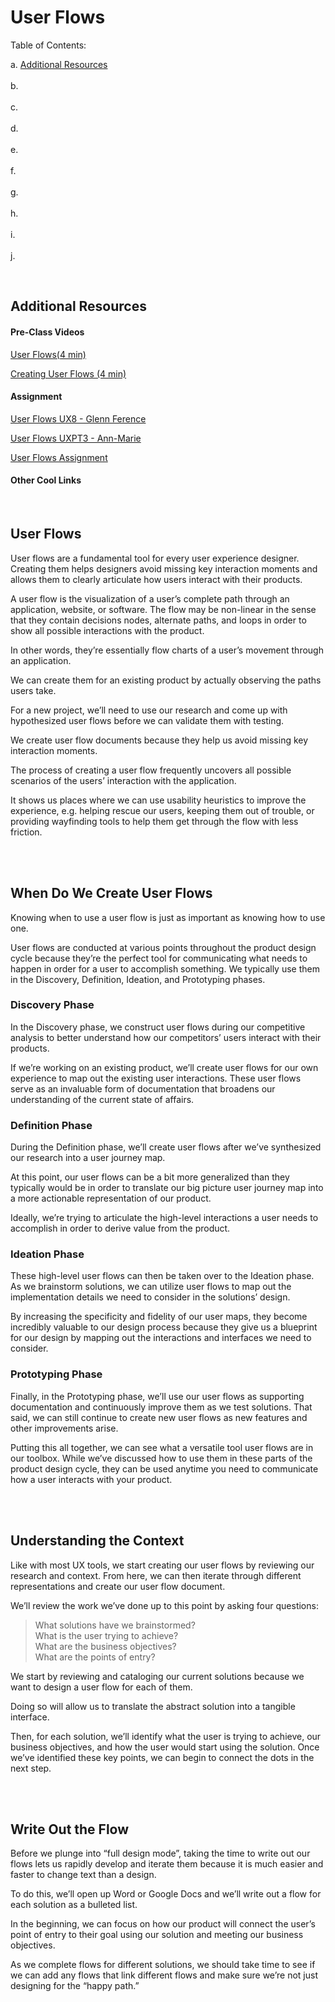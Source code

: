 # User Flows

Table of Contents:  

a. [Additional Resources](#Additional-Resources)  <br>  
b. [](#)  <br>     
c. [](#)  <br>  
d. [](#)  <br>  
e. [](#)  <br>  
f. [](#)  <br>  
g. [](#)  <br>  
h. [](#)  <br>  
i. [](#)  <br>  
j. [](#)  <br>  

<br>


## Additional Resources

#### Pre-Class Videos

[User Flows(4 min)](https://youtu.be/9CwOx8flN68)  

[Creating User Flows (4 min)](https://youtu.be/oBpxIA_DBJc) 


#### Assignment

[User Flows UX8 - Glenn Ference](https://youtu.be/54jdtOSWbAc)  

[User Flows UXPT3 - Ann-Marie]()     

[User Flows Assignment](https://docs.google.com/document/d/12vfxcOxEkH3OqbVlCQKe3gkBm5XYK2M_8pagJ1WIGfc/edit?usp=sharing)  


#### Other Cool Links

<br>

## User Flows

User flows are a fundamental tool for every user experience designer. Creating them helps designers avoid missing key interaction moments and allows them to clearly articulate how users interact with their products.

A user flow is the visualization of a user’s complete path through an application, website, or software. The flow may be non-linear in the sense that they contain decisions nodes, alternate paths, and loops in order to show all possible interactions with the product.

In other words, they’re essentially flow charts of a user’s movement through an application.

We can create them for an existing product by actually observing the paths users take.

For a new project, we’ll need to use our research and come up with hypothesized user flows before we can validate them with testing.

We create user flow documents because they help us avoid missing key interaction moments. 

The process of creating a user flow frequently uncovers all possible scenarios of the users’ interaction with the application. 

It shows us places where we can use usability heuristics to improve the experience, e.g. helping rescue our users, keeping them out of trouble, or providing wayfinding tools to help them get through the flow with less friction.

<br>
<br>

## When Do We Create User Flows

Knowing when to use a user flow is just as important as knowing how to use one.

User flows are conducted at various points throughout the product design cycle because they’re the perfect tool for communicating what needs to happen in order for a user to accomplish something. We typically use them in the Discovery, Definition, Ideation, and Prototyping phases.

### Discovery Phase

In the Discovery phase, we construct user flows during our competitive analysis to better understand how our competitors’ users interact with their products. 

If we’re working on an existing product, we’ll create user flows for our own experience to map out the existing user interactions. These user flows serve as an invaluable form of documentation that broadens our understanding of the current state of affairs.

### Definition Phase

During the Definition phase, we’ll create user flows after we’ve synthesized our research into a user journey map. 

At this point, our user flows can be a bit more generalized than they typically would be in order to translate our big picture user journey map into a more actionable representation of our product. 

Ideally, we’re trying to articulate the high-level interactions a user needs to accomplish in order to derive value from the product.

### Ideation Phase 

These high-level user flows can then be taken over to the Ideation phase. As we brainstorm solutions, we can utilize user flows to map out the implementation details we need to consider in the solutions’ design. 

By increasing the specificity and fidelity of our user maps, they become incredibly valuable to our design process because they give us a blueprint for our design by mapping out the interactions and interfaces we need to consider.

### Prototyping Phase

Finally, in the Prototyping phase, we’ll use our user flows as supporting documentation and continuously improve them as we test solutions. That said, we can still continue to create new user flows as new features and other improvements arise.

Putting this all together, we can see what a versatile tool user flows are in our toolbox. While we’ve discussed how to use them in these parts of the product design cycle, they can be used anytime you need to communicate how a user interacts with your product.

<br>
<br>

## Understanding the Context

Like with most UX tools, we start creating our user flows by reviewing our research and context. From here, we can then iterate through different representations and create our user flow document.

We’ll review the work we’ve done up to this point by asking four questions:

> What solutions have we brainstormed?  
> What is the user trying to achieve?  
> What are the business objectives?  
> What are the points of entry?  


We start by reviewing and cataloging our current solutions because we want to design a user flow for each of them. 

Doing so will allow us to translate the abstract solution into a tangible interface. 

Then, for each solution, we’ll identify what the user is trying to achieve, our business objectives, and how the user would start using the solution. Once we’ve identified these key points, we can begin to connect the dots in the next step.

<br>
<br>

## Write Out the Flow

Before we plunge into “full design mode”, taking the time to write out our flows lets us rapidly develop and iterate them because it is much easier and faster to change text than a design. 

To do this, we’ll open up Word or Google Docs and we’ll write out a flow for each solution as a bulleted list.


In the beginning, we can focus on how our product will connect the user’s point of entry to their goal using our solution and meeting our business objectives.


As we complete flows for different solutions, we should take time to see if we can add any flows that link different flows and make sure we’re not just designing for the “happy path.”

<br>
<br>

